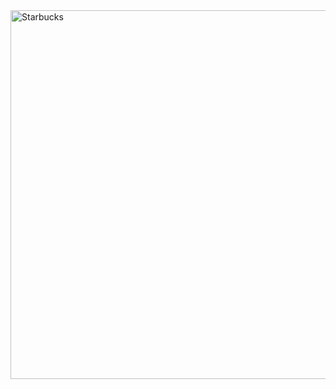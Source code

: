 <img width="1269" height="590" alt="Starbucks" src="https://github.com/user-attachments/assets/a2843a80-e4e0-460a-a9a5-21ae96098dca" />

